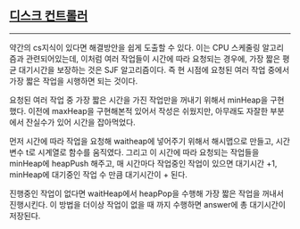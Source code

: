 ## [디스크 컨트롤러](https://school.programmers.co.kr/learn/courses/30/lessons/42627)

---

약간의 cs지식이 있다면 해결방안을 쉽게 도출할 수 있다. 이는 CPU 스케줄링 알고리즘과 관련되어있는데, 이처럼 여러 작업들이 시간에 따라 요청되는 경우에, 가장 짧은 평균 대기시간을 보장하는 것은 SJF 알고리즘이다. 즉 현 시점에 요청된 여러 작업 중에서 가장 짧은 작업을 시행하면 되는 것이다.

요청된 여러 작업 중 가장 짧은 시간을 가진 작업만을 꺼내기 위해서 minHeap을 구현했다. 이전에 maxHeap을 구현해본적 있어서 작성은 쉬웠지만, 아무래도 자잘한 부분에서 잔실수가 있어 시간을 잡아먹었다.

먼저 시간에 따라 작업을 요청해 waitheap에 넣어주기 위해서 해시맵으로 만들고, 시간변수 t로 시계열로 함수를 움직였다. 그리고 이 시간에 따라 요청되는 작업들을 minHeap에 heapPush 해주고, 매 시간마다 작업중인 작업이 있으면 대기시간 +1, minHeap에 대기중인 작업 수 만큼 대기시간이 + 된다.

진행중인 작업이 없다면 waitHeap에서 heapPop을 수행해 가장 짧은 작업을 꺼내서 진행시킨다. 이 방법을 더이상 작업이 없을 때 까지 수행하면 answer에 총 대기시간이 저장된다.
